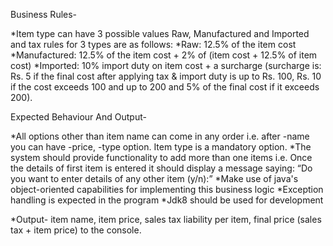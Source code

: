 
Business Rules-

*Item type can have 3 possible values Raw, Manufactured and Imported and tax rules for 3 types are as follows: 
*Raw: 12.5% of the item cost 
*Manufactured: 12.5% of the item cost + 2% of (item cost + 12.5% of item cost) 
*Imported: 10% import duty on item cost + a surcharge (surcharge is: Rs. 5 if the final cost after applying tax & import duty is up to Rs. 100, Rs. 10 if the cost     exceeds 100 and up to 200 and 5% of the final cost if it exceeds 200).

Expected Behaviour And Output-

*All options other than item name can come in any order i.e. after -name you can have -price, -type option. Item type is a mandatory option. 
*The system should provide functionality to add more than one items i.e. Once the details of first item is entered it should display a message saying: “Do you want to   enter details of any other item (y/n):” 
*Make use of java's object-oriented capabilities for implementing this business logic 
*Exception handling is expected in the program 
*Jdk8 should be used for development

*Output- item name, item price, sales tax liability per item, final price (sales tax + item price) to the console.
